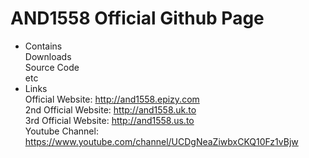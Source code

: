 # AND1558 Official Github Page
- Contains\
Downloads\
Source Code\
etc
- Links\
Official Website: http://and1558.epizy.com \
2nd Official Website: http://and1558.uk.to <br /> 
3rd Official Website: http://and1558.us.to <br />
Youtube Channel: https://www.youtube.com/channel/UCDgNeaZiwbxCKQ10Fz1vBjw

